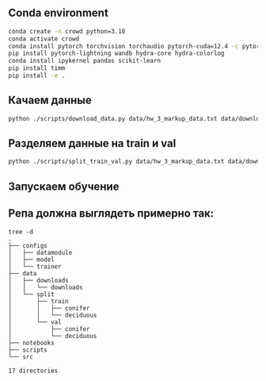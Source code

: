 ## Conda environment

```bash
conda create -n crowd python=3.10
conda activate crowd
conda install pytorch torchvision torchaudio pytorch-cuda=12.4 -c pytorch -c nvidia
pip install pytorch-lightning wandb hydra-core hydra-colorlog
conda install ipykernel pandas scikit-learn
pip install timm
pip install -e .
```

## Качаем данные

```bash
python ./scripts/download_data.py data/hw_3_markup_data.txt data/downloads/
```

## Разделяем данные на train и val

```bash
python ./scripts/split_train_val.py data/hw_3_markup_data.txt data/downloads/ data/split
```

## Запускаем обучение

## Репа должна выглядеть примерно так:

```
tree -d
.
├── configs
│   ├── datamodule
│   ├── model
│   └── trainer
├── data
│   ├── downloads
│   │   └── downloads
│   └── split
│       ├── train
│       │   ├── conifer
│       │   └── deciduous
│       └── val
│           ├── conifer
│           └── deciduous
├── notebooks
├── scripts
└── src

17 directories
```
